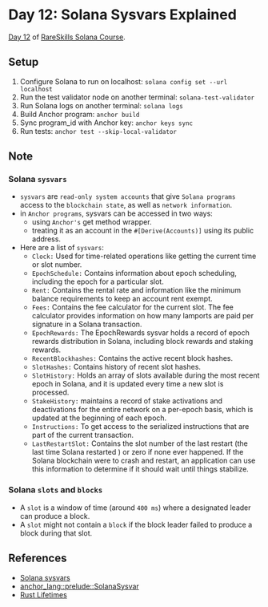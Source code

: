 # Day 12: Solana Sysvars Explained

[Day 12](https://www.rareskills.io/post/solana-sysvar) of [RareSkills Solana Course](https://www.rareskills.io/solana-tutorial).

## Setup

1. Configure Solana to run on localhost: `solana config set --url localhost`
2. Run the test validator node on another terminal: `solana-test-validator`
3. Run Solana logs on another terminal: `solana logs`
4. Build Anchor program: `anchor build`
5. Sync program_id with Anchor key: `anchor keys sync`
6. Run tests: `anchor test --skip-local-validator`

## Note

### Solana `sysvars`

- `sysvars` are `read-only system accounts` that give `Solana programs` access to the `blockchain state`, as well as `network information`.
- in `Anchor programs`, sysvars can be accessed in two ways:
  - using `Anchor's` get method wrapper.
  - treating it as an account in the `#[Derive(Accounts)]` using its public address.
- Here are a list of `sysvars`:
  - `Clock:` Used for time-related operations like getting the current time or slot number.
  - `EpochSchedule:` Contains information about epoch scheduling, including the epoch for a particular slot.
  - `Rent:` Contains the rental rate and information like the minimum balance requirements to keep an account rent exempt.
  - `Fees:` Contains the fee calculator for the current slot. The fee calculator provides information on how many lamports are paid per signature in a Solana transaction.
  - `EpochRewards:` The EpochRewards sysvar holds a record of epoch rewards distribution in Solana, including block rewards and staking rewards.
  - `RecentBlockhashes:` Contains the active recent block hashes.
  - `SlotHashes:` Contains history of recent slot hashes.
  - `SlotHistory:` Holds an array of slots available during the most recent epoch in Solana, and it is updated every time a new slot is processed.
  - `StakeHistory:` maintains a record of stake activations and deactivations for the entire network on a per-epoch basis, which is updated at the beginning of each epoch.
  - `Instructions:` To get access to the serialized instructions that are part of the current transaction.
  - `LastRestartSlot:` Contains the slot number of the last restart (the last time Solana restarted ) or zero if none ever happened. If the Solana blockchain were to crash and restart, an application can use this information to determine if it should wait until things stabilize.

### Solana `slots` and `blocks`

- A `slot` is a window of time (around `400 ms`) where a designated leader can produce a block.
- A `slot` might not contain a `block` if the block leader failed to produce a block during that slot.

## References

- [Solana sysvars](https://docs.solanalabs.com/runtime/sysvars)
- [anchor_lang::prelude::SolanaSysvar](https://docs.rs/anchor-lang/latest/anchor_lang/prelude/trait.SolanaSysvar.html)
- [Rust Lifetimes](https://doc.rust-lang.org/book/ch10-03-lifetime-syntax.html)
